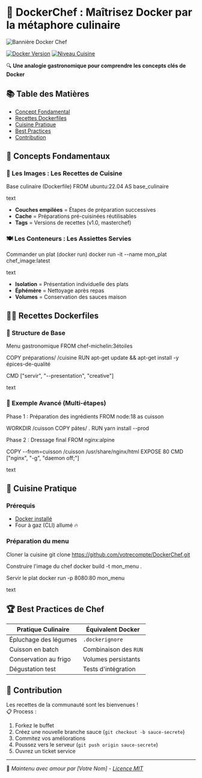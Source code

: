 # 🐳 DockerChef : Maîtrisez Docker par la métaphore culinaire

![Bannière Docker Chef](https://via.placeholder.com/1200x400.png?text=Docker+Chef+-+L'art+culinaire+de+la+containerisation)

[![Docker Version](https://img.shields.io/badge/Docker-20.10%2B-blue)](https://docker.com)
[![Niveau Cuisine](https://img.shields.io/badge/Niveau_Chef-3%C3%A9toiles-brightgreen)]()

🔍 **Une analogie gastronomique pour comprendre les concepts clés de Docker**

## 📚 Table des Matières
- [Concept Fondamental](#-concept-fondamental)
- [Recettes Dockerfiles](#-recettes-dockerfiles)
- [Cuisine Pratique](#-cuisine-pratique)
- [Best Practices](#-best-practices-de-chef)
- [Contribution](#-contribution)

## 🧩 Concepts Fondamentaux

### 🎨 Les Images : Les Recettes de Cuisine
Base culinaire (Dockerfile)
FROM ubuntu:22.04 AS base_culinaire

text

- **Couches empilées** = Étapes de préparation successives
- **Cache** = Préparations pré-cuisinées réutilisables
- **Tags** = Versions de recettes (v1.0, masterchef)

### 🍽️ Les Conteneurs : Les Assiettes Servies
Commander un plat (docker run)
docker run -it --name mon_plat chef_image:latest

text

- **Isolation** = Présentation individuelle des plats
- **Éphémère** = Nettoyage après repas
- **Volumes** = Conservation des sauces maison

## 👨🍳 Recettes Dockerfiles

### 🥘 Structure de Base
Menu gastronomique
FROM chef-michelin:3étoiles

COPY préparations/ /cuisine
RUN apt-get update && apt-get install -y épices-de-qualité

CMD ["servir", "--presentation", "creative"]

text

### 🍜 Exemple Avancé (Multi-étapes)
Phase 1 : Préparation des ingrédients
FROM node:18 as cuisson

WORKDIR /cuisson
COPY pâtes/ .
RUN yarn install --prod

Phase 2 : Dressage final
FROM nginx:alpine

COPY --from=cuisson /cuisson /usr/share/nginx/html
EXPOSE 80
CMD ["nginx", "-g", "daemon off;"]

text

## 🔪 Cuisine Pratique

### Prérequis
- [Docker installé](https://docs.docker.com/get-docker/)
- Four à gaz (CLI) allumé 🔥

### Préparation du menu
Cloner la cuisine
git clone https://github.com/votrecompte/DockerChef.git

Construire l'image du chef
docker build -t mon_menu .

Servir le plat
docker run -p 8080:80 mon_menu

text

## 🏆 Best Practices de Chef

| Pratique Culinaire | Équivalent Docker |
|---------------------|-------------------|
| Épluchage des légumes | `.dockerignore` |
| Cuisson en batch | Combinaison des `RUN` |
| Conservation au frigo | Volumes persistants |
| Dégustation test | Tests d'intégration |

## 🤝 Contribution

Les recettes de la communauté sont les bienvenues !  
📋 Process : 
1. Forkez le buffet
2. Créez une nouvelle branche sauce (`git checkout -b sauce-secrete`)
3. Commitez vos améliorations
4. Poussez vers le serveur (`git push origin sauce-secrete`)
5. Ouvrez un ticket service

---

🔧 *Maintenu avec amour par [Votre Nom] - [Licence MIT](LICENSE)*
